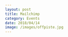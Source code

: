 ```yaml
---
layout: post
title: Mailchimp
category: Events
date: 2018/04/14
image: /images/offpiste.jpg
---
```

